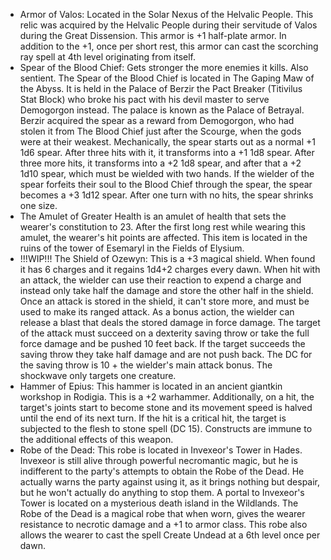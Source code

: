- Armor of Valos: Located in the Solar Nexus of the Helvalic People. This relic was acquired by the Helvalic People during their servitude of Valos during the Great Dissension. This armor is +1 half-plate armor. In addition to the +1, once per short rest, this armor can cast the scorching ray spell at 4th level originating from itself.
- Spear of the Blood Chief: Gets stronger the more enemies it kills. Also sentient. The Spear of the Blood Chief is located in The Gaping Maw of the Abyss. It is held in the Palace of Berzir the Pact Breaker (Titivilus Stat Block) who broke his pact with his devil master to serve Demogorgon instead. The palace is known as the Palace of Betrayal. Berzir acquired the spear as a reward from Demogorgon, who had stolen it from The Blood Chief just after the Scourge, when the gods were at their weakest. Mechanically, the spear starts out as a normal +1 1d6 spear. After three hits with it, it transforms into a +1 1d8 spear. After three more hits, it transforms into a +2 1d8 spear, and after that a +2 1d10 spear, which must be wielded with two hands. If the wielder of the spear forfeits their soul to the Blood Chief through the spear, the spear becomes a +3 1d12 spear. After one turn with no hits, the spear shrinks one size.
- The Amulet of Greater Health is an amulet of health that sets the wearer's constitution to 23. After the first long rest while wearing this amulet, the wearer's hit points are affected. This item is located in the ruins of the tower of Esemaryl in the Fields of Elysium.
- !!!WIP!!! The Shield of Ozewyn: This is a +3 magical shield. When found it has 6 charges and it regains 1d4+2 charges every dawn. When hit with an attack, the wielder can use their reaction to expend a charge and instead only take half the damage and store the other half in the shield. Once an attack is stored in the shield, it can't store more, and must be used to make its ranged attack. As a bonus action, the wielder can release a blast that deals the stored damage in force damage. The target of the attack must succeed on a dexterity saving throw or take the full force damage and be pushed 10 feet back. If the target succeeds the saving throw they take half damage and are not push back. The DC for the saving throw is 10 + the wielder's main attack bonus. The shockwave only targets one creature.
- Hammer of Epius: This hammer is located in an ancient giantkin workshop in Rodigia. This is a +2 warhammer. Additionally, on a hit, the target's joints start to become stone and its movement speed is halved until the end of its next turn. If the hit is a critical hit, the target is subjected to the flesh to stone spell (DC 15). Constructs are immune to the additional effects of this weapon.
- Robe of the Dead: This robe is located in Invexeor's Tower in Hades. Invexeor is still alive through powerful necromantic magic, but he is indifferent to the party's attempts to obtain the Robe of the Dead. He actually warns the party against using it, as it brings nothing but despair, but he won't actually do anything to stop them. A portal to Invexeor's Tower is located on a mysterious death island in the Wildlands. The Robe of the Dead is a magical robe that when worn, gives the wearer resistance to necrotic damage and a +1 to armor class. This robe also allows the wearer to cast the spell Create Undead at a 6th level once per dawn.